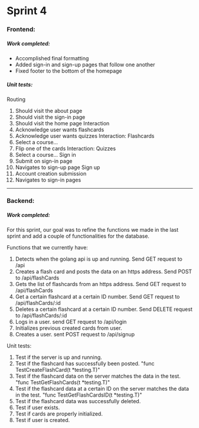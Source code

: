 # Sprint 4
### Frontend:
##### Work completed:
- Accomplished final formatting
- Added sign-in and sign-up pages that follow one another
- Fixed footer to the bottom of the homepage

##### Unit tests:

Routing
1. Should visit the about page
2. Should visit the sign-in page
3. Should visit the home page
Interaction
1. Acknowledge user wants flashcards
2. Acknowledge user wants quizzes
Interaction: Flashcards
1. Select a course...
2. Flip one of the cards
Interaction: Quizzes
1. Select a course...
Sign in
1. Submit on sign-in page
2. Navigates to sign-up page
Sign up
1. Account creation submission
2. Navigates to sign-in pages

-------
### Backend:
##### Work completed:

For this sprint, our goal was to refine the functions we made in the last sprint and add a couple of functionalities for the database.  

Functions that we currently have:
1. Detects when the golang api is up and running. Send GET request to /api
2. Creates a flash card and posts the data on an https address. Send POST to /api/flashCards
3. Gets the list of flashcards from an https address. Send GET request to /api/flashCards
4. Get a certain flashcard at a certain ID number. Send GET request to /api/flashCards/:id
5. Deletes a certain flashcard at a certain ID number. Send DELETE request to /api/flashCards/:id
6. Logs in a user. send GET request to /api/login
7. Initializes previous created cards from user.
8. Creates a user. sent POST request to /api/signup

Unit tests:
1. Test if the server is up and running.
2. Test if the flashcard has successfully been posted. "func TestCreateFlashCard(t *testing.T)"
3. Test if the flashcard data on the server matches the data in the test. "func TestGetFlashCards(t *testing.T)"
4. Test if the flashcard data at a certain ID on the server matches the data in the test. "func TestGetFlashCardsID(t *testing.T)"
5. Test if the flashcard data was successfully deleted.
6. Test if user exists.
7. Test if cards are properly initialized.
8. Test if user is created.
